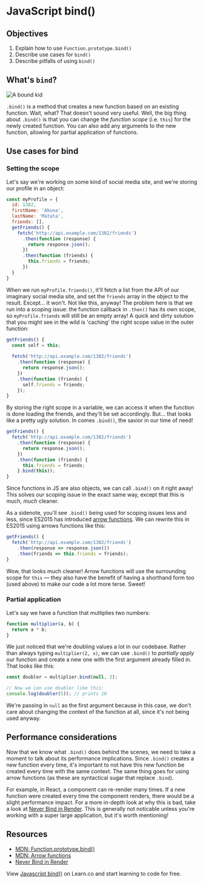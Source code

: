 # JavaScript bind()

## Objectives

1. Explain how to use `Function.prototype.bind()`
2. Describe use cases for `bind()`
3. Describe pitfalls of using `bind()`

## What's `bind`?
![A bound kid](https://media.giphy.com/media/t2Tr9eyHjlB7i/giphy.gif)

`.bind()` is a method that creates a new function based on an existing function. Wait, what? That doesn't sound very useful. Well, the big thing about `.bind()` is that you can change the _function scope_ (i.e. `this`) for the newly created function. You can also add any arguments to the new function, allowing for partial application of functions.

## Use cases for bind

### Setting the scope
Let's say we're working on some kind of social media site, and we're storing our profile in an object:

```js
const myProfile = {
  id: 1382,
  firstName: 'Akuna',
  lastName: 'Matata',
  friends: [],
  getFriends() {
    fetch('http://api.example.com/1382/friends')
      .then(function (response) {
        return response.json();
      })
      .then(function (friends) {
        this.friends = friends;
      })
  }
}
```

When we run `myProfile.friends()`, it'll fetch a list from the API of our imaginary social media site, and set the `friends` array in the object to the result. Except... it won't. Not like this, anyway! The problem here is that we run into a scoping issue: the function callback in `.then()` has its own scope, so `myProfile.friends` will still be an empty array! A quick and dirty solution that you might see in the wild is 'caching' the right scope value in the outer function:


```js
getFriends() {
  const self = this;
  
  fetch('http://api.example.com/1382/friends')
    .then(function (response) {
      return response.json();
    })
    .then(function (friends) {
      self.friends = friends;
    });
}
```

By storing the right scope in a variable, we can access it when the function is done loading the friends, and they'll be set accordingly. But... that looks like a pretty ugly solution. In comes `.bind()`, the savior in our time of need!

```js
getFriends() {
  fetch('http://api.example.com/1382/friends')
    .then(function (response) {
      return response.json();
    })
    .then(function (friends) {
      this.friends = friends;
    }.bind(this));
}
```

Since functions in JS are also objects, we can call `.bind()` on it right away! This solves our scoping issue in the exact same way, except that this is much, _much_ cleaner.

As a sidenote, you'll see `.bind()` being used for scoping issues less and less, since ES2015 has introduced [arrow functions](https://developer.mozilla.org/en/docs/Web/JavaScript/Reference/Functions/Arrow_functions). We can rewrite this in ES2015 using arrows functions like this:

```js
getFriends() {
  fetch('http://api.example.com/1382/friends')
    .then(response => response.json())
    .then(friends => this.friends = friends);
}
```

Wow, that looks much cleaner! Arrow functions will use the surrounding scope for `this` — they also have the benefit of having a shorthand form too (used above) to make our code a lot more terse. Sweet!

### Partial application
Let's say we have a function that multiplies two numbers:

```js
function multiplier(a, b) {
  return a * b;
}
```

We just noticed that we're doubling values a lot in our codebase. Rather than always typing `multiplier(2, x)`, we can use `.bind()` to _partially apply_ our function and create a new one with the first argument already filled in. That looks like this:

```js
const doubler = multiplier.bind(null, 2);

// Now we can use doubler like this:
console.log(doubler(5)); // prints 10
```

We're passing in `null` as the first argument because in this case, we don't care about changing the context of the function at all, since it's not being used anyway.


## Performance considerations
Now that we know what `.bind()` does behind the scenes, we need to take a moment to talk about its performance implications. Since `.bind()` creates a new function every time, it's important to not have this new function be created every time with the same context. The same thing goes for using arrow functions (as these are syntactical sugar that replace `.bind`).

For example, in React, a component can re-render many times. If a new function were created every time the component renders, there would be a slight performance impact. For a more in-depth look at why this is bad, take a look at [Never Bind in Render](https://ryanfunduk.com/articles/never-bind-in-render/). This is generally not noticable unless you're working with a super large application, but it's worth mentioning!

## Resources

- [MDN: Function.prototype.bind()](https://developer.mozilla.org/en-US/docs/Web/JavaScript/Reference/Global_Objects/Function/bind)
- [MDN: Arrow functions](https://developer.mozilla.org/en/docs/Web/JavaScript/Reference/Functions/Arrow_functions)
- [Never Bind in Render](https://ryanfunduk.com/articles/never-bind-in-render/)

<p class='util--hide'>View <a href='https://learn.co/lessons/javascript-bind'>Javascript bind()</a> on Learn.co and start learning to code for free.</p>
